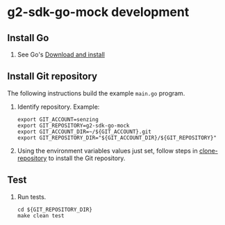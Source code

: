 # g2-sdk-go-mock development

## Install Go

1. See Go's [Download and install](https://go.dev/doc/install)

## Install Git repository

The following instructions build the example `main.go` program.

1. Identify repository.
   Example:

    ```console
    export GIT_ACCOUNT=senzing
    export GIT_REPOSITORY=g2-sdk-go-mock
    export GIT_ACCOUNT_DIR=~/${GIT_ACCOUNT}.git
    export GIT_REPOSITORY_DIR="${GIT_ACCOUNT_DIR}/${GIT_REPOSITORY}"

    ```

1. Using the environment variables values just set, follow steps in [clone-repository](https://github.com/Senzing/knowledge-base/blob/main/HOWTO/clone-repository.md) to install the Git repository.

## Test

1. Run tests.

    ```console
    cd ${GIT_REPOSITORY_DIR}
    make clean test

    ```
